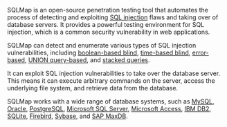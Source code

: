 SQLMap is an open-source penetration testing tool that automates the process of detecting and exploiting [SQL injection](../security/sqli.md) flaws and taking over of database servers. It provides a powerful testing environment for SQL injection, which is a common security vulnerability in web applications.

SQLMap can detect and enumerate various types of SQL injection vulnerabilities, including [boolean-based blind](../security/blindinj.md), [time-based blind](../security/timebased.md), [error-based](../web/errorsql.md), [UNION query-based](../security/uinjection.md), and [stacked queries](../security/stacked.md).

It can exploit SQL injection vulnerabilities to take over the database server. This means it can execute arbitrary commands on the server, access the underlying file system, and retrieve data from the database.

SQLMap works with a wide range of database systems, such as [MySQL](../databases/mysql.md), [Oracle](../databases/oracle.md), [PostgreSQL](../databases/postgres.md), [Microsoft SQL Server](../databases/sqls.md), [Microsoft Access](../databases/access.md), [IBM DB2](../misc/db2.md), [SQLite](../databases/sqlite.md), [Firebird](../databases/firebird.md), [Sybase](../databases/sybase.md), and [SAP MaxDB](../databases/maxdb.md).
